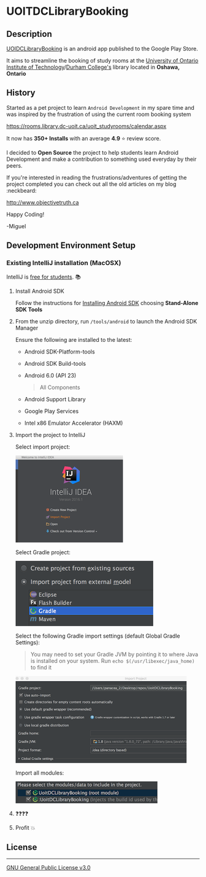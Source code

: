 # UOITDCLibraryBooking

## Description

[UOIDCLibraryBooking](https://play.google.com/store/apps/details?id=com.objectivetruth.uoitlibrarybooking) is an android app published to the Google Play Store.

It aims to streamline the booking of study rooms at the [University of Ontario Institute of Technology](https://www.uoit.ca)/[Durham College's](https://www.durhamcollege.ca) library located in **Oshawa, Ontario**

## History

Started as a pet project to learn `Android Development` in my spare time and was inspired by the frustration of using the current room booking system

https://rooms.library.dc-uoit.ca/uoit_studyrooms/calendar.aspx

It now has **350+ Installs** with an average **4.9** :star: review score.

I decided to **Open Source** the project to help students learn Android Development and make a contribution to something used everyday by their peers.

If you're interested in reading the frustrations/adventures of getting the project completed you can check out all the old articles on my blog :neckbeard:

http://www.objectivetruth.ca

Happy Coding!

-Miguel

## Development Environment Setup

### Existing IntelliJ installation (MacOSX)

IntelliJ is [free for students](https://www.jetbrains.com/student/). :books:

1. Install Android SDK

    Follow the instructions for [Installing Android SDK](http://developer.android.com/sdk/installing/index.html) choosing **Stand-Alone SDK Tools**

2. From the unzip directory, run `/tools/android` to launch the Android SDK Manager

    Ensure the following are installed to the latest:

    * Android SDK-Platform-tools

    * Android SDK Build-tools

    * Android 6.0 (API 23) 

        >All Components

    * Android Support Library

    * Google Play Services

    * Intel x86 Emulator Accelerator (HAXM)

3. Import the project to IntelliJ

    Select import project:

    ![import_project_pic](readme_pictures/import_project.png)

    Select Gradle project:

    ![gradle_model_import](readme_pictures/gradle_import.png)

    Select the following Gradle import settings (default Global Gradle Settings):
        
    >You may need to set your Gradle JVM by pointing it to where Java is installed on your system. Run `echo $(/usr/libexec/java_home)` to find it

    ![gradle_import_settings](readme_pictures/gradle_import_settings.png)

    Import all modules:

    ![select_all_modules](readme_pictures/select_all_modules.png)

4. :question::question::question::question:

5. Profit :boom:

## License

--------

[GNU General Public License v3.0](http://choosealicense.com/licenses/gpl-3.0/#)


